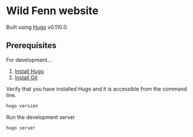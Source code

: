# Wild Fenn website

Built using [Hugo](https://gohugo.io/) v0.110.0.

## Prerequisites 

For development...

1. [Install Hugo](https://gohugo.io/installation/)
2. [Install Git](https://git-scm.com/book/en/v2/Getting-Started-Installing-Git)

Verify that you have installed Hugo and it is accessible from the command line.

```sh
hugo version
```

Run the development server

```sh
hugo server
```

